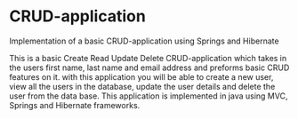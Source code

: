 # CRUD-application
Implementation of a basic CRUD-application using Springs and Hibernate

This is a basic Create Read Update Delete CRUD-application which takes in the users first name, last name and email address and preforms basic CRUD features on it. with this application you will be able to create a new user, view all the users in the database, update the user details and delete the user from the data base. This application is implemented in java using MVC, Springs and Hibernate frameworks.
